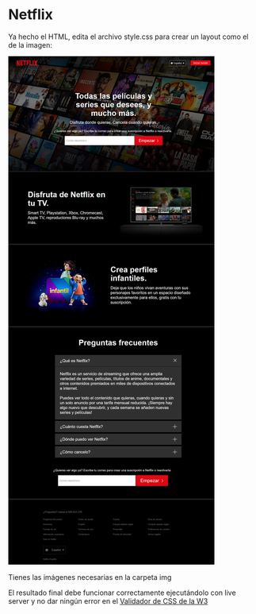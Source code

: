 # Netflix

Ya hecho el HTML, edita el archivo style.css para crear un layout como el de la imagen:

![Netflix dektop](./example/netflix-desktop.png)

Tienes las imágenes necesarias en la carpeta img

El resultado final debe funcionar correctamente ejecutándolo con live server y no dar ningún error en el [Validador de CSS de la W3](https://jigsaw.w3.org/css-validator/#validate_by_input)

